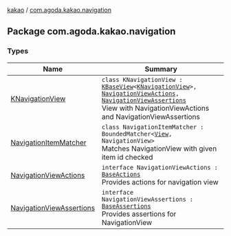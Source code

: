 [kakao](../index.md) / [com.agoda.kakao.navigation](./index.md)

## Package com.agoda.kakao.navigation

### Types

| Name | Summary |
|---|---|
| [KNavigationView](-k-navigation-view/index.md) | `class KNavigationView : `[`KBaseView`](../com.agoda.kakao.common.views/-k-base-view/index.md)`<`[`KNavigationView`](-k-navigation-view/index.md)`>, `[`NavigationViewActions`](-navigation-view-actions/index.md)`, `[`NavigationViewAssertions`](-navigation-view-assertions/index.md)<br>View with NavigationViewActions and NavigationViewAssertions |
| [NavigationItemMatcher](-navigation-item-matcher/index.md) | `class NavigationItemMatcher : BoundedMatcher<`[`View`](https://developer.android.com/reference/android/view/View.html)`, NavigationView>`<br>Matches NavigationView with given item id checked |
| [NavigationViewActions](-navigation-view-actions/index.md) | `interface NavigationViewActions : `[`BaseActions`](../com.agoda.kakao.common.actions/-base-actions/index.md)<br>Provides actions for navigation view |
| [NavigationViewAssertions](-navigation-view-assertions/index.md) | `interface NavigationViewAssertions : `[`BaseAssertions`](../com.agoda.kakao.common.assertions/-base-assertions/index.md)<br>Provides assertions for NavigationView |

